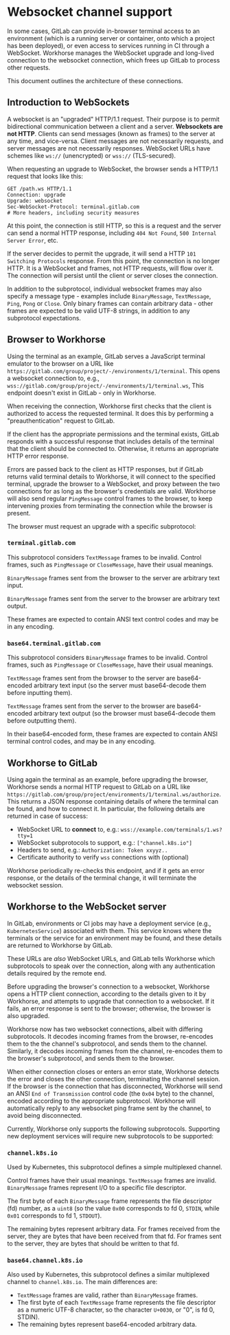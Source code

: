 # Websocket channel support

In some cases, GitLab can provide in-browser terminal access to an
environment (which is a running server or container, onto which a
project has been deployed), or even access to services running in CI
through a WebSocket. Workhorse manages the WebSocket upgrade and
long-lived connection to the websocket connection, which frees
up GitLab to process other requests.

This document outlines the architecture of these connections.

## Introduction to WebSockets

A websocket is an "upgraded" HTTP/1.1 request. Their purpose is to
permit bidirectional communication between a client and a server.
**Websockets are not HTTP**. Clients can send messages (known as
frames) to the server at any time, and vice-versa. Client messages
are not necessarily requests, and server messages are not necessarily
responses. WebSocket URLs have schemes like `ws://` (unencrypted) or
`wss://` (TLS-secured).

When requesting an upgrade to WebSocket, the browser sends a HTTP/1.1
request that looks like this:

```
GET /path.ws HTTP/1.1
Connection: upgrade
Upgrade: websocket
Sec-WebSocket-Protocol: terminal.gitlab.com
# More headers, including security measures
```

At this point, the connection is still HTTP, so this is a request and
the server can send a normal HTTP response, including `404 Not Found`,
`500 Internal Server Error`, etc.

If the server decides to permit the upgrade, it will send a HTTP
`101 Switching Protocols` response. From this point, the connection
is no longer HTTP. It is a WebSocket and frames, not HTTP requests,
will flow over it. The connection will persist until the client or
server closes the connection.

In addition to the subprotocol, individual websocket frames may
also specify a message type - examples include `BinaryMessage`,
`TextMessage`, `Ping`, `Pong` or `Close`. Only binary frames can
contain arbitrary data - other frames are expected to be valid
UTF-8 strings, in addition to any subprotocol expectations.

## Browser to Workhorse

Using the terminal as an example, GitLab serves a JavaScript terminal
emulator to the browser on a URL like
`https://gitlab.com/group/project/-/environments/1/terminal`.
This opens a websocket connection to, e.g.,
`wss://gitlab.com/group/project/-/environments/1/terminal.ws`,
This endpoint doesn't exist in GitLab - only in Workhorse.

When receiving the connection, Workhorse first checks that the
client is authorized to access the requested terminal. It does
this by performing a "preauthentication" request to GitLab.

If the client has the appropriate permissions and the terminal
exists, GitLab responds with a successful response that includes
details of the terminal that the client should be connected to.
Otherwise, it returns an appropriate HTTP error response.

Errors are passed back to the client as HTTP responses, but if
GitLab returns valid terminal details to Workhorse, it will
connect to the specified terminal, upgrade the browser to a
WebSocket, and proxy between the two connections for as long
as the browser's credentials are valid. Workhorse will also
send regular `PingMessage` control frames to the browser, to
keep intervening proxies from terminating the connection
while the browser is present.

The browser must request an upgrade with a specific subprotocol:

### `terminal.gitlab.com`

This subprotocol considers `TextMessage` frames to be invalid.
Control frames, such as `PingMessage` or `CloseMessage`, have
their usual meanings.

`BinaryMessage` frames sent from the browser to the server are
arbitrary text input.

`BinaryMessage` frames sent from the server to the browser are
arbitrary text output.

These frames are expected to contain ANSI text control codes
and may be in any encoding.

### `base64.terminal.gitlab.com`

This subprotocol considers `BinaryMessage` frames to be invalid.
Control frames, such as `PingMessage` or `CloseMessage`, have
their usual meanings.

`TextMessage` frames sent from the browser to the server are
base64-encoded arbitrary text input (so the server must
base64-decode them before inputting them).

`TextMessage` frames sent from the server to the browser are
base64-encoded arbitrary text output (so the browser must
base64-decode them before outputting them).

In their base64-encoded form, these frames are expected to
contain ANSI terminal control codes, and may be in any encoding.

## Workhorse to GitLab

Using again the terminal as an example, before upgrading the browser,
Workhorse sends a normal HTTP request to GitLab on a URL like
`https://gitlab.com/group/project/environments/1/terminal.ws/authorize`.
This returns a JSON response containing details of where the
terminal can be found, and how to connect it. In particular,
the following details are returned in case of success:

* WebSocket URL to **connect** to, e.g.: `wss://example.com/terminals/1.ws?tty=1`
* WebSocket subprotocols to support, e.g.: `["channel.k8s.io"]`
* Headers to send, e.g.: `Authorization: Token xxyyz..`
* Certificate authority to verify `wss` connections with (optional)

Workhorse periodically re-checks this endpoint, and if it gets an
error response, or the details of the terminal change, it will
terminate the websocket session.

## Workhorse to the WebSocket server

In GitLab, environments or CI jobs may have a deployment service (e.g.,
`KubernetesService`) associated with them. This service knows
where the terminals or the service for an environment may be found, and these
details are returned to Workhorse by GitLab.

These URLs are *also* WebSocket URLs, and GitLab tells Workhorse
which subprotocols to speak over the connection, along with any
authentication details required by the remote end.

Before upgrading the browser's connection to a websocket,
Workhorse opens a HTTP client connection, according to the
details given to it by Workhorse, and attempts to upgrade
that connection to a websocket. If it fails, an error
response is sent to the browser; otherwise, the browser is
also upgraded.

Workhorse now has two websocket connections, albeit with
differing subprotocols. It decodes incoming frames from the
browser, re-encodes them to the the channel's subprotocol, and
sends them to the channel. Similarly, it decodes incoming
frames from the channel, re-encodes them to the browser's
subprotocol, and sends them to the browser.

When either connection closes or enters an error state,
Workhorse detects the error and closes the other connection,
terminating the channel session. If the browser is the
connection that has disconnected, Workhorse will send an ANSI
`End of Transmission` control code (the `0x04` byte) to the
channel, encoded according to the appropriate subprotocol.
Workhorse will automatically reply to any websocket ping frame
sent by the channel, to avoid being disconnected.

Currently, Workhorse only supports the following subprotocols.
Supporting new deployment services will require new subprotocols
to be supported:

### `channel.k8s.io`

Used by Kubernetes, this subprotocol defines a simple multiplexed
channel.

Control frames have their usual meanings. `TextMessage` frames are
invalid. `BinaryMessage` frames represent I/O to a specific file
descriptor.

The first byte of each `BinaryMessage` frame represents the file
descriptor (fd) number, as a `uint8` (so the value `0x00` corresponds
to fd 0, `STDIN`, while `0x01` corresponds to fd 1, `STDOUT`).

The remaining bytes represent arbitrary data. For frames received
from the server, they are bytes that have been received from that
fd. For frames sent to the server, they are bytes that should be
written to that fd.

### `base64.channel.k8s.io`

Also used by Kubernetes, this subprotocol defines a similar multiplexed
channel to `channel.k8s.io`. The main differences are:

* `TextMessage` frames are valid, rather than `BinaryMessage` frames.
* The first byte of each `TextMessage` frame represents the file
  descriptor as a numeric UTF-8 character, so the character `U+0030`,
  or "0", is fd 0, STDIN).
* The remaining bytes represent base64-encoded arbitrary data.
